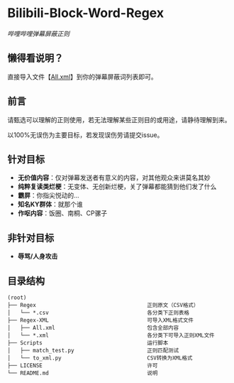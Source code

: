 # Bilibili-Block-Word-Regex

*哔哩哔哩弹幕屏蔽正则*

## 懒得看说明？

直接导入文件【[All.xml](Regex-XML/All.xml)】到你的弹幕屏蔽词列表即可。

## 前言

请甄选可以理解的正则使用，若无法理解某些正则目的或用途，请静待理解到来。

以100%无误伤为主要目标，若发现误伤劳请提交issue。

## 针对目标

- **无价值内容**：仅对弹幕发送者有意义的内容，对其他观众来讲莫名其妙
- **纯粹复读类烂梗**：无变体、无创新烂梗，关了弹幕都能猜到他们发了什么
- **霸屏**：你指尖悦动的...
- **知名KY群体**：就那个谁
- **作呕内容**：饭圈、南桐、CP骡子

## 非针对目标

- **辱骂/人身攻击**

## 目录结构

```
(root)
├── Regex                                   正则原文（CSV格式）
│   └── *.csv                               各分类下正则表格
├── Regex-XML                               可导入XML格式文件
│   ├── All.xml                             包含全部内容
│   └── *.xml                               各分类下可导入正则XML文件
├── Scripts                                 运行脚本
│   ├── match_test.py                       正则匹配测试
│   └── to_xml.py                           CSV转换为XML格式
├── LICENSE                                 许可
└── README.md                               说明
```












